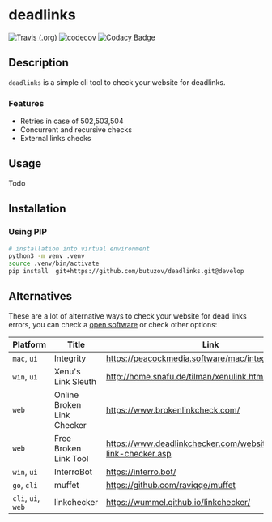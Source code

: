 # deadlinks

[![Travis (.org)](https://img.shields.io/travis/butuzov/deadlinks)](https://travis-ci.org/butuzov/deadlinks)
[![codecov](https://codecov.io/gh/butuzov/deadlinks/branch/develop/graph/badge.svg)](https://codecov.io/gh/butuzov/deadlinks)
[![Codacy Badge](https://api.codacy.com/project/badge/Grade/cff8901ed5974425a61dff833f8f81b8)](https://codacy.com/manual/butuzov/deadlinks)


## Description

`deadlinks` is a simple cli tool to check your website for deadlinks.

### Features

* Retries in case of 502,503,504
* Concurrent and recursive checks
* External links checks

## Usage

Todo

## Installation

### Using PIP

```bash
# installation into virtual environment
python3 -m venv .venv
source .venv/bin/activate
pip install  git+https://github.com/butuzov/deadlinks.git@develop
```

## Alternatives

These are a lot of alternative ways to check your website for dead links errors, you can check a [open software](https://github.com/topics/link-checker) or check other options:


| Platform           | Title                      | Link
|--------------------|----------------------------|-----------
| `mac`, `ui`        | Integrity                  | https://peacockmedia.software/mac/integrity/free.html
| `win`, `ui`        | Xenu's Link Sleuth         | http://home.snafu.de/tilman/xenulink.html
| `web`              | Online Broken Link Checker | https://www.brokenlinkcheck.com/
| `web`              | Free Broken Link Tool      | https://www.deadlinkchecker.com/website-dead-link-checker.asp
| `win`, `ui`        | InterroBot                 | https://interro.bot/
| `go`, `cli`        | muffet                     | https://github.com/raviqqe/muffet
| `cli`, `ui`, `web` | linkchecker                | https://wummel.github.io/linkchecker/
